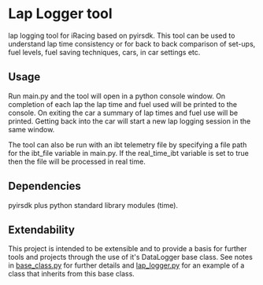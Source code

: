 # Lap Logger tool

lap logging tool for iRacing based on pyirsdk. 
This tool can be used to understand lap time consistency or for back to back 
comparison of set-ups, fuel levels, fuel saving techniques, cars, in car 
settings etc.

## Usage
Run main.py and the tool will open in a python console window. On completion 
of each lap the lap time and fuel used will be printed to the console. On 
exiting the car a summary of lap times and fuel use will be printed. Getting 
back into the car will start a new lap logging session in the same window.

The tool can also be run with an ibt telemetry file by specifying a file 
path for the ibt_file variable in main.py.  If the real_time_ibt variable
is set to true then the file will be processed in real time.

## Dependencies
pyirsdk plus python standard library modules (time).

## Extendability
This project is intended to be extensible and to provide a basis for 
further tools and projects through the use of it's DataLogger base class.
See notes in [base_class.py](base_class.py) for further details and
[lap_logger.py](lap_logger.py) for an example of a class that inherits
from this base class. 
